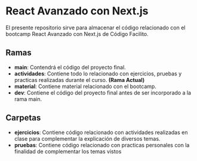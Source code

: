 # React Avanzado con Next.js
El presente repositorio sirve para almacenar el código relacionado con el bootcamp React Avanzado con Next.js de Código Facilito.

## Ramas

- **main**: Contendrá el código del proyecto final.
- **actividades**: Contiene todo lo relacionado con ejercicios, pruebas y practicas realizadas durante el curso. **(Rama Actual)**
- **material**: Contiene material relacionado con el bootcamp.
- **dev**: Contiene el código del proyecto final antes de ser incorporado a la rama main.

## Carpetas
- **ejercicios**: Contiene código relacionado con actividades realizadas en clase para complementar la explicación de diversos temas.
- **pruebas**: Contiene código relacionado con practicas personales con la finalidad de complementar los temas vistos
